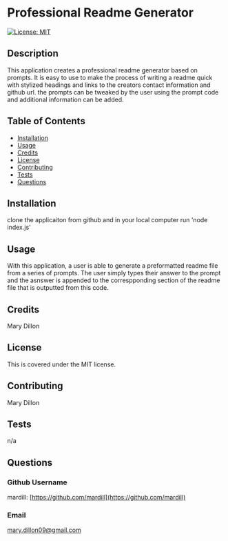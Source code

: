 # Professional Readme Generator

[![License: MIT](https://img.shields.io/badge/License-MIT-yellow.svg)](https://opensource.org/licenses/MIT)
    
## Description

This application creates a professional readme generator based on prompts. It is easy to use to make the process of writing a readme quick with stylized headings and links to the creators contact information and github url. the prompts can be tweaked by the user using the prompt code and additional information can be added.

## Table of Contents

* [Installation](#installation)
* [Usage](#usage)
* [Credits](#credits)
* [License](#license)
* [Contributing](#contributing)
* [Tests](#tests)
* [Questions](#questions)

## Installation

clone the applicaiton from github and in your local computer run 'node index.js'

## Usage

With this application, a user is able to generate a preformatted readme file from a series of prompts. The user simply types their answer to the prompt and the asnswer is appended to the correspponding section of the readme file that is outputted from this code. 

## Credits

Mary Dillon

## License

This is covered under the MIT license. 


## Contributing

Mary Dillon

## Tests

n/a

## Questions

### Github Username
mardill: [https://github.com/mardill](https://github.com/mardill)

### Email
mary.dillon09@gmail.com

     
